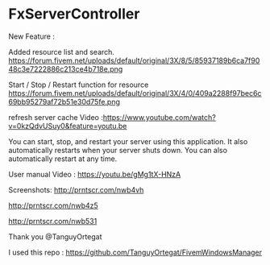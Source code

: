 # FxServerController

New Feature :

Added resource list and search.
https://forum.fivem.net/uploads/default/original/3X/8/5/85937189b6ca7f9048c3e7222886c213ce4b718e.png

Start / Stop / Restart function for resource 
https://forum.fivem.net/uploads/default/original/3X/4/0/409a2288f97bec6c69bb95279af72b51e30d75fe.png

refresh server cache
Video :https://www.youtube.com/watch?v=0kzQdvUSuy0&feature=youtu.be

You can start, stop, and restart your server using this application. It also automatically restarts when your server shuts down. You can also automatically restart at any time.

User manual
Video : https://youtu.be/gMg1tX-HNzA

 Screenshots:
http://prntscr.com/nwb4vh 

http://prntscr.com/nwb4z5 

http://prntscr.com/nwb531 


Thank you @TanguyOrtegat

I used this repo : https://github.com/TanguyOrtegat/FivemWindowsManager

